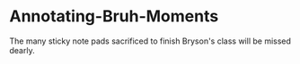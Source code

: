 # Annotating-Bruh-Moments
The many sticky note pads sacrificed to finish Bryson's class will be missed dearly.
